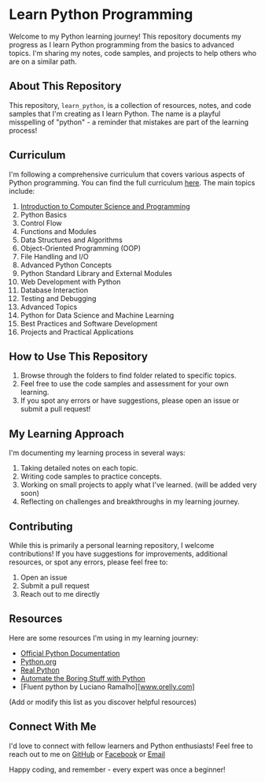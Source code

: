 # Learn Python Programming

Welcome to my Python learning journey! This repository documents my progress as I learn Python programming from the basics to advanced topics. I'm sharing my notes, code samples, and projects to help others who are on a similar path.

## About This Repository

This repository, `learn_python`, is a collection of resources, notes, and code samples that I'm creating as I learn Python. The name is a playful misspelling of "python" - a reminder that mistakes are part of the learning process!

## Curriculum

I'm following a comprehensive curriculum that covers various aspects of Python programming. You can find the full curriculum [here](./full_curriculam.md). The main topics include:

1. [Introduction to Computer Science and Programming](./Introduction_to_Computer_Science_and_Programming/README.md/)
2. Python Basics
3. Control Flow
4. Functions and Modules
5. Data Structures and Algorithms
6. Object-Oriented Programming (OOP)
7. File Handling and I/O
8. Advanced Python Concepts
9. Python Standard Library and External Modules
10. Web Development with Python
11. Database Interaction
12. Testing and Debugging
13. Advanced Topics
14. Python for Data Science and Machine Learning
15. Best Practices and Software Development
16. Projects and Practical Applications

## How to Use This Repository

1. Browse through the folders to find folder related to specific topics.
3. Feel free to use the code samples and assessment for your own learning.
4. If you spot any errors or have suggestions, please open an issue or submit a pull request!

## My Learning Approach

I'm documenting my learning process in several ways:

1. Taking detailed notes on each topic.
2. Writing code samples to practice concepts.
3. Working on small projects to apply what I've learned. (will be added very soon)
4. Reflecting on challenges and breakthroughs in my learning journey.

## Contributing

While this is primarily a personal learning repository, I welcome contributions! If you have suggestions for improvements, additional resources, or spot any errors, please feel free to:

1. Open an issue
2. Submit a pull request
3. Reach out to me directly

## Resources

Here are some resources I'm using in my learning journey:

- [Official Python Documentation](https://docs.python.org/3/)
- [Python.org](https://www.python.org/)
- [Real Python](https://realpython.com/)
- [Automate the Boring Stuff with Python](https://automatetheboringstuff.com/)
- [Fluent python by Luciano Ramalho][www.orelly.com]

(Add or modify this list as you discover helpful resources)

## Connect With Me

I'd love to connect with fellow learners and Python enthusiasts! Feel free to reach out to me on [GitHub](https://github.com/akmojahid) or [Facebook](https://fb.me/link.mojahid) or 
[Email](mailto:mojahid7h@gmail.com)

Happy coding, and remember - every expert was once a beginner!